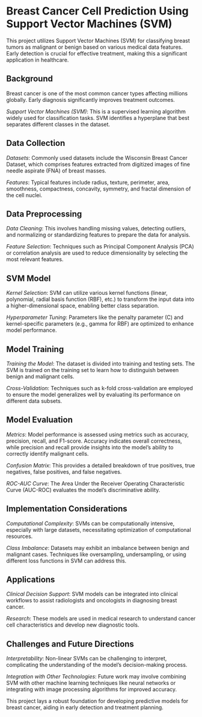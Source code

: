 # Breast Cancer Cell Prediction Using Support Vector Machines (SVM)

This project utilizes Support Vector Machines (SVM) for classifying breast tumors as malignant or benign based on various medical data features. Early detection is crucial for effective treatment, making this a significant application in healthcare.

## Background
Breast cancer is one of the most common cancer types affecting millions globally. Early diagnosis significantly improves treatment outcomes.

*Support Vector Machines (SVM)*: This is a supervised learning algorithm widely used for classification tasks. SVM identifies a hyperplane that best separates different classes in the dataset.

## Data Collection
*Datasets*: Commonly used datasets include the Wisconsin Breast Cancer Dataset, which comprises features extracted from digitized images of fine needle aspirate (FNA) of breast masses.

*Features*: Typical features include radius, texture, perimeter, area, smoothness, compactness, concavity, symmetry, and fractal dimension of the cell nuclei.

## Data Preprocessing
*Data Cleaning*: This involves handling missing values, detecting outliers, and normalizing or standardizing features to prepare the data for analysis.

*Feature Selection*: Techniques such as Principal Component Analysis (PCA) or correlation analysis are used to reduce dimensionality by selecting the most relevant features.

## SVM Model
*Kernel Selection*: SVM can utilize various kernel functions (linear, polynomial, radial basis function (RBF), etc.) to transform the input data into a higher-dimensional space, enabling better class separation.

*Hyperparameter Tuning*: Parameters like the penalty parameter (C) and kernel-specific parameters (e.g., gamma for RBF) are optimized to enhance model performance.

## Model Training
*Training the Model*: The dataset is divided into training and testing sets. The SVM is trained on the training set to learn how to distinguish between benign and malignant cells.

*Cross-Validation*: Techniques such as k-fold cross-validation are employed to ensure the model generalizes well by evaluating its performance on different data subsets.

## Model Evaluation
*Metrics*: Model performance is assessed using metrics such as accuracy, precision, recall, and F1-score. Accuracy indicates overall correctness, while precision and recall provide insights into the model’s ability to correctly identify malignant cells.

*Confusion Matrix*: This provides a detailed breakdown of true positives, true negatives, false positives, and false negatives.

*ROC-AUC Curve*: The Area Under the Receiver Operating Characteristic Curve (AUC-ROC) evaluates the model’s discriminative ability.

## Implementation Considerations
*Computational Complexity*: SVMs can be computationally intensive, especially with large datasets, necessitating optimization of computational resources.

*Class Imbalance*: Datasets may exhibit an imbalance between benign and malignant cases. Techniques like oversampling, undersampling, or using different loss functions in SVM can address this.

## Applications
*Clinical Decision Support*: SVM models can be integrated into clinical workflows to assist radiologists and oncologists in diagnosing breast cancer.

*Research*: These models are used in medical research to understand cancer cell characteristics and develop new diagnostic tools.

## Challenges and Future Directions
*Interpretability*: Non-linear SVMs can be challenging to interpret, complicating the understanding of the model’s decision-making process.

*Integration with Other Technologies*: Future work may involve combining SVM with other machine learning techniques like neural networks or integrating with image processing algorithms for improved accuracy.

This project lays a robust foundation for developing predictive models for breast cancer, aiding in early detection and treatment planning.
